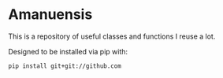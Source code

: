 # Amanuensis

This is a repository of useful classes and functions I reuse a lot.

Designed to be installed via pip with:
```
pip install git+git://github.com
```
